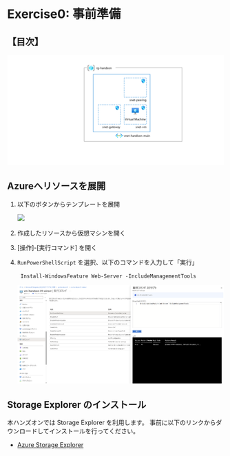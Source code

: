 # Exercise0: 事前準備

## 【目次】

![](images/0000-arm.png)


## Azureへリソースを展開

1. 以下のボタンからテンプレートを展開
 
    <a href="https://portal.azure.com/#create/Microsoft.Template/uri/https%3A%2F%2Fraw.githubusercontent.com%2Fakinaritsugo%2Fhandson-azurestudy-03-iaas%2Fmain%2Finfra%2Farm%2Ftemplate.json" target="_blank"><img src="https://aka.ms/deploytoazurebutton" /></a>

1. 作成したリソースから仮想マシンを開く

1. [操作]-[実行コマンド] を開く

1. `RunPowerShellScript` を選択、以下のコマンドを入力して「実行」

        Install-WindowsFeature Web-Server -IncludeManagementTools 

    ![](images/0101-arm.png)


## Storage Explorer のインストール

本ハンズオンでは Storage Explorer を利用します。
事前に以下のリンクからダウンロードしてインストールを行ってください。

* [Azure Storage Explorer](https://azure.microsoft.com/ja-jp/products/storage/storage-explorer/#overview)

